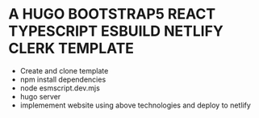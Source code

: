 # A HUGO BOOTSTRAP5 REACT TYPESCRIPT ESBUILD NETLIFY CLERK TEMPLATE

- Create and clone template
- npm install dependencies
- node esmscript.dev.mjs
- hugo server
- implemement website using above technologies and deploy to netlify
